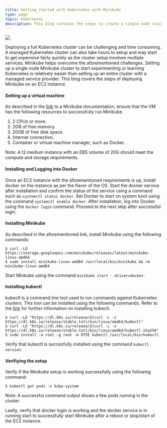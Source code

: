 ```yaml
---
title: Getting started with Kubernetes with Minikube
type: page
topic: Kubernetes
description: This blog contains the steps to create a single node cluster using Minikube
---
```


![](https://cmart1n.com/articles/csa_pic.png)

Deploying a full Kubernetes cluster can be challenging and time consuming. A managed Kubernetes cluster can also take hours to setup and may start to get expensive fairly quickly as the cluster setup involves multiple services. 
Minikube helps overcome the aforementioned challenges. Setting up a single node Minikube cluster to start experimenting or learning Kubernetes is relatively easier than setting up an entire cluster with a managed service provider. This blog covers the steps of deploying Minikube on an EC2 instance.

#### Setting up a virtual machine 

As described in the [link](https://minikube.sigs.k8s.io/docs/start/?arch=%2Flinux%2Fx86-64%2Fstable%2Fbinary+download#Service) to a Minikube documentation, ensure that the VM has the following resources to successfully run Minikube.

  1. 2 CPUs or more.
  2. 2GB of free memory.
  3. 20GB of free disk space.
  4. Internet connection.
  5. Container or virtual machine manager, such as Docker.

Note: A t2.medium instance with an EBS volume of 20G should meet the compute and storage requirements.

#### Installing and Logging into Docker

Once an EC2 instance with the aforementioned requirements is up, install docker on the instance as per the flavor of the OS. Start the docker service after installation and confirm the status of the service using a command such as ```systemctl status docker```. Set Docker to start on system boot using the command ```systemctl enable docker```. 
After installation, log into Docker using the ```docker login``` command. Proceed to the next step after successful login.

#### Installing Minikube

As described in the aforementioned link, install Minikube using the following commands:

```
$ curl -LO https://storage.googleapis.com/minikube/releases/latest/minikube-linux-amd64
$ sudo install minikube-linux-amd64 /usr/local/bin/minikube && rm minikube-linux-amd64
```
Start Minkube using the command ```minikube start --driver=docker```.

#### Installing kubectl

kubectl is a command line tool used to run commands against Kubernetes clusters. This tool can be installed using the following commands. Refer to the [link](https://kubernetes.io/docs/tasks/tools/install-kubectl-linux/) for further information on installing kubectl.

```
$ curl -LO "https://dl.k8s.io/release/$(curl -L -s https://dl.k8s.io/release/stable.txt)/bin/linux/amd64/kubectl"
$ curl -LO "https://dl.k8s.io/release/$(curl -L -s https://dl.k8s.io/release/stable.txt)/bin/linux/amd64/kubectl.sha256"
$ sudo install -o root -g root -m 0755 kubectl /usr/local/bin/kubectl
```

Verify that kubectl is succesfully installed using the command ```kubectl version```. 

#### Verifiying the setup

Verify if the Minikube setup is working successfully using the following command:
```
$ kubectl get pods -n kube-system
```
Note: A successful command output shows a few pods running in the cluster.

Lastly, verify that docker login is working and the docker service is in running start to successfully start Minikube after a reboot or stop/start of the EC2 instance.
